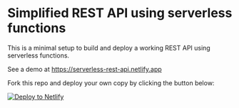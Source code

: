 # Simplified REST API using serverless functions

This is a minimal setup to build and deploy a working REST API using serverless functions.

See a demo at https://serverless-rest-api.netlify.app

Fork this repo and deploy your own copy by clicking the button below:

[![Deploy to Netlify](https://www.netlify.com/img/deploy/button.svg)](https://app.netlify.com/start/deploy?repository=https://github.com/jlengstorf/api-using-serverless&utm_campaign=devex-jl&utm_source=github&utm_medium=dtn-button&utm_content=serverless-api)
